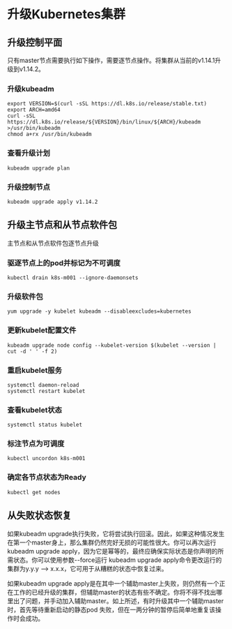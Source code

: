 # 升级Kubernetes集群

## 升级控制平面

只有master节点需要执行如下操作，需要逐节点操作。将集群从当前的v1.14.1升级到v1.14.2。

### 升级kubeadm

    export VERSION=$(curl -sSL https://dl.k8s.io/release/stable.txt)
    export ARCH=amd64
    curl -sSL https://dl.k8s.io/release/${VERSION}/bin/linux/${ARCH}/kubeadm >/usr/bin/kubeadm
    chmod a+rx /usr/bin/kubeadm

### 查看升级计划

    kubeadm upgrade plan

### 升级控制节点

    kubeadm upgrade apply v1.14.2

## 升级主节点和从节点软件包

主节点和从节点软件包逐节点升级

### 驱逐节点上的pod并标记为不可调度

    kubectl drain k8s-m001 --ignore-daemonsets

### 升级软件包

    yum upgrade -y kubelet kubeadm --disableexcludes=kubernetes

### 更新kubelet配置文件

    kubeadm upgrade node config --kubelet-version $(kubelet --version | cut -d ' ' -f 2)

### 重启kubelet服务

    systemctl daemon-reload
    systemctl restart kubelet

### 查看kubelet状态

    systemctl status kubelet

### 标注节点为可调度

    kubectl uncordon k8s-m001

### 确定各节点状态为Ready

    kubectl get nodes

## 从失败状态恢复

如果kubeadm upgrade执行失败，它将尝试执行回滚。因此，如果这种情况发生在第一个master身上，那么集群仍然完好无损的可能性很大。你可以再次运行kubeadm upgrade apply，因为它是幂等的，最终应确保实际状态是你声明的所需状态。你可以使用参数--force运行 kubeadm upgrade apply命令更改运行的集群为y.y.y --> x.x.x，它可用于从糟糕的状态中恢复过来。

如果kubeadm upgrade apply是在其中一个辅助master上失败，则仍然有一个正在工作的已经升级的集群，但辅助master的状态有些不确定。你将不得不找出哪里出了问题，并手动加入辅助master。如上所述，有时升级其中一个辅助master时，首先等待重新启动的静态pod 失败，但在一两分钟的暂停后简单地重复该操作时会成功。
